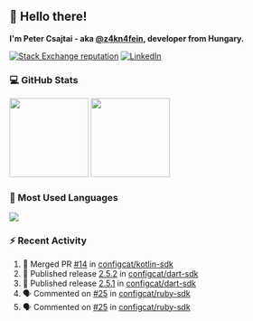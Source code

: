 ## 👋 Hello there!

**I'm Peter Csajtai - aka [@z4kn4fein](https://github.com/z4kn4fein), developer from Hungary.**

[![Stack Exchange reputation](https://img.shields.io/stackexchange/stackoverflow/r/8700582?color=orange&label=reputation&logo=stackoverflow&style=for-the-badge)](https://stackoverflow.com/users/8700582)
[![LinkedIn](https://img.shields.io/badge/linkedin-%230077B5.svg?style=for-the-badge&logo=linkedin&logoColor=white)](https://www.linkedin.com/in/csajtai-p%C3%A9ter-45395341/)

### 💻 GitHub Stats

<div>
  <img height="140px" src="https://github-readme-stats-pcsajtai.vercel.app/api?username=z4kn4fein&show_icons=true&hide_border=true&count_private=true&custom_title=Stats&theme=dracula&line_height=24&hide_title=true">
  <img height="140px" src="https://streak-stats.demolab.com?user=z4kn4fein&theme=dracula&hide_border=true">
  
</div>

### :toolbox: Most Used Languages

<img src="https://github-readme-stats-pcsajtai.vercel.app/api/top-langs/?username=z4kn4fein&theme=dracula&hide_border=true&layout=compact&langs_count=8&hide_title=true">

### :zap: Recent Activity

<!--START_SECTION:activity-->
1. 🎉 Merged PR [#14](https://github.com/configcat/kotlin-sdk/pull/14) in [configcat/kotlin-sdk](https://github.com/configcat/kotlin-sdk)
2. 🚀 Published release [2.5.2](https://github.com/2.5.2) in [configcat/dart-sdk](https://github.com/configcat/dart-sdk)
3. 🚀 Published release [2.5.1](https://github.com/2.5.1) in [configcat/dart-sdk](https://github.com/configcat/dart-sdk)
4. 🗣 Commented on [#25](https://github.com/configcat/ruby-sdk/issues/25) in [configcat/ruby-sdk](https://github.com/configcat/ruby-sdk)
5. 🗣 Commented on [#25](https://github.com/configcat/ruby-sdk/issues/25) in [configcat/ruby-sdk](https://github.com/configcat/ruby-sdk)
<!--END_SECTION:activity-->
